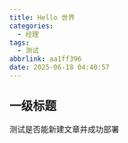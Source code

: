 ```yaml
---
title: Hello 世界
categories:
  - 经理
tags:
  - 测试
abbrlink: aa1ff396
date: 2025-06-18 04:40:57
---
```


## 一级标题

测试是否能新建文章并成功部署



<!-- more -->

